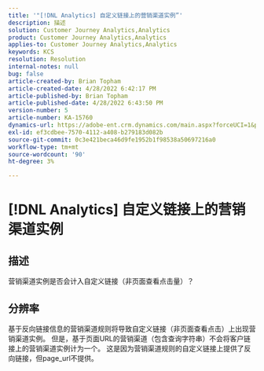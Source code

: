 ```yaml
---
title: '"[!DNL Analytics] 自定义链接上的营销渠道实例”'
description: 描述
solution: Customer Journey Analytics,Analytics
product: Customer Journey Analytics,Analytics
applies-to: Customer Journey Analytics,Analytics
keywords: KCS
resolution: Resolution
internal-notes: null
bug: false
article-created-by: Brian Topham
article-created-date: 4/28/2022 6:42:17 PM
article-published-by: Brian Topham
article-published-date: 4/28/2022 6:43:50 PM
version-number: 5
article-number: KA-15760
dynamics-url: https://adobe-ent.crm.dynamics.com/main.aspx?forceUCI=1&pagetype=entityrecord&etn=knowledgearticle&id=113e81ed-22c7-ec11-a7b6-0022480a1b03
exl-id: ef3cdbee-7570-4112-a408-b279183d082b
source-git-commit: 0c3e421beca46d9fe1952b1f98538a50697216a0
workflow-type: tm+mt
source-wordcount: '90'
ht-degree: 3%

---
```


# [!DNL Analytics] 自定义链接上的营销渠道实例

## 描述


营销渠道实例是否会计入自定义链接（非页面查看点击量）？


## 分辨率


基于反向链接信息的营销渠道规则将导致自定义链接（非页面查看点击）上出现营销渠道实例。 但是，基于页面URL的营销渠道（包含查询字符串）不会将客户链接上的营销渠道实例计为一个。 这是因为营销渠道规则的自定义链接上提供了反向链接，但page_url不提供。
